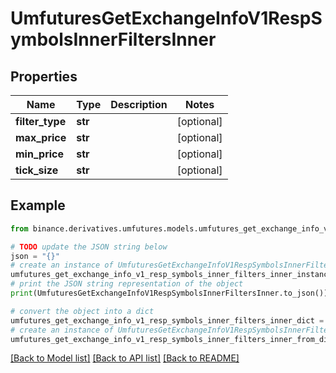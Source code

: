 # UmfuturesGetExchangeInfoV1RespSymbolsInnerFiltersInner


## Properties

Name | Type | Description | Notes
------------ | ------------- | ------------- | -------------
**filter_type** | **str** |  | [optional] 
**max_price** | **str** |  | [optional] 
**min_price** | **str** |  | [optional] 
**tick_size** | **str** |  | [optional] 

## Example

```python
from binance.derivatives.umfutures.models.umfutures_get_exchange_info_v1_resp_symbols_inner_filters_inner import UmfuturesGetExchangeInfoV1RespSymbolsInnerFiltersInner

# TODO update the JSON string below
json = "{}"
# create an instance of UmfuturesGetExchangeInfoV1RespSymbolsInnerFiltersInner from a JSON string
umfutures_get_exchange_info_v1_resp_symbols_inner_filters_inner_instance = UmfuturesGetExchangeInfoV1RespSymbolsInnerFiltersInner.from_json(json)
# print the JSON string representation of the object
print(UmfuturesGetExchangeInfoV1RespSymbolsInnerFiltersInner.to_json())

# convert the object into a dict
umfutures_get_exchange_info_v1_resp_symbols_inner_filters_inner_dict = umfutures_get_exchange_info_v1_resp_symbols_inner_filters_inner_instance.to_dict()
# create an instance of UmfuturesGetExchangeInfoV1RespSymbolsInnerFiltersInner from a dict
umfutures_get_exchange_info_v1_resp_symbols_inner_filters_inner_from_dict = UmfuturesGetExchangeInfoV1RespSymbolsInnerFiltersInner.from_dict(umfutures_get_exchange_info_v1_resp_symbols_inner_filters_inner_dict)
```
[[Back to Model list]](../README.md#documentation-for-models) [[Back to API list]](../README.md#documentation-for-api-endpoints) [[Back to README]](../README.md)



